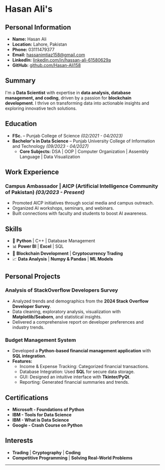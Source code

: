 # Hasan Ali's 

##  Personal Information
- **Name:** Hasan Ali
- **Location:** Lahore, Pakistan
- **Phone:** 03111479377
- **Email:** [hassanimtiaz158@gmail.com](mailto:hassanimtiaz158@gmail.com)
- **LinkedIn:** [linkedin.com/in/hassan-ali-61580629a](https://www.linkedin.com/in/hassan-ali-61580629a)
- **GitHub:** [github.com/Hasan-Ali158](https://github.com/Hasan-Ali158)

##  Summary
I'm a **Data Scientist** with expertise in **data analysis, database management, and coding**, driven by a passion for **blockchain development**. I thrive on transforming data into actionable insights and exploring innovative tech solutions.

##  Education
- **FSc.** – Punjab College of Science *(02/2021 - 04/2023)*
- **Bachelor's in Data Science** – Punjab University College of Information and Technology *(09/2023 - 04/2027)*
  - **Core Subjects:** DSA | OOP | Computer Organization | Assembly Language | Data Visualization

##  Work Experience
### **Campus Ambassador | AICP (Artificial Intelligence Community of Pakistan)** *(03/2023 - Present)*
- Promoted AICP initiatives through social media and campus outreach.
- Organized AI workshops, seminars, and webinars.
- Built connections with faculty and students to boost AI awareness.

##  Skills
- 🐍 **Python** | C++ | Database Management
- 📊 **Power BI** | **Excel** | SQL
- 🔗 **Blockchain Development** | **Cryptocurrency Trading**
- 📈 **Data Analysis** | **Numpy & Pandas** | **ML Models**

##  Personal Projects
### **Analysis of StackOverflow Developers Survey**
- Analyzed trends and demographics from the **2024 Stack Overflow Developer Survey**.
- Data cleaning, exploratory analysis, visualization with **Matplotlib/Seaborn**, and statistical insights.
- Delivered a comprehensive report on developer preferences and industry trends.

### **Budget Management System**
- Developed a **Python-based financial management application** with **SQL integration**.
- **Features:**
  - Income & Expense Tracking: Categorized financial transactions.
  - Database Integration: Used **SQL** for secure data storage.
  - GUI: Designed an intuitive interface with **Tkinter/PyQt**.
  - Reporting: Generated financial summaries and trends.

##  Certifications
- **Microsoft - Foundations of Python**
- **IBM - Tools for Data Science**
- **IBM - What is Data Science**
- **Google - Crash Course on Python**

##  Interests
-  **Trading** |  **Cryptography** |  **Coding**
-  **Competitive Programming** |  **Solving Real-World Problems**


---

